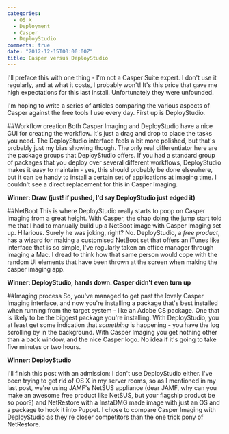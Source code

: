 ```yaml
---
categories:
  - OS X
  - Deployment
  - Casper
  - DeployStudio
comments: true
date: "2012-12-15T00:00:00Z"
title: Casper versus DeployStudio
---
```


I'll preface this with one thing - I'm not a Casper Suite expert. I don't use it regularly, and at what it costs, I probably won't! It's this price that gave me high expectations for this last install. Unfortunately they were unfounded.

I'm hoping to write a series of articles comparing the various aspects of Casper against the free tools I use every day. First up is DeployStudio.

##Workflow creation
Both Casper Imaging and DeployStudio have a nice GUI for creating the workflow. It's just a drag and drop to place the tasks you need. The DeployStudio interface feels a bit more polished, but that's probably just my bias showing though. The only real differentiator here are the package groups that DeployStudio offers. If you had a standard group of packages that you deploy over several different workflows, DeployStudio makes it easy to maintain - yes, this should probably be done elsewhere, but it can be handy to install a certain set of applications at imaging time. I couldn't see a direct replacement for this in Casper Imaging.

**Winner: Draw (just! if pushed, I'd say DeployStudio just edged it)**

##NetBoot
This is where DeployStudio really starts to poop on Casper Imaging from a great height. With Casper, the chap doing the jump start told me that I had to manually build up a NetBoot image with Casper Imaging set up. Hilarious. Surely he was joking, right? No. DeployStudio, a _free product_, has a wizard for making a customised NetBoot set that offers an iTunes like interface that is so simple, I've regularly taken an office manager through imaging a Mac. I dread to think how that same person would cope with the random UI elements that have been thrown at the screen when making the casper imaging app.

**Winner: DeployStudio, hands down. Casper didn't even turn up**

##Imaging process
So, you've managed to get past the lovely Casper Imaging interface, and now you're installing a package that's best installed when running from the target system - like an Adobe CS package. One that is likely to be the biggest package you're installing. With DeployStudio, you at least get some indication that _something_ is happening - you have the log scrolling by in the background. With Casper Imaging you get nothing other than a back window, and the nice Casper logo. No idea if it's going to take five minutes or two hours.

**Winner: DeployStudio**

I'll finish this post with an admission: I don't use DeployStudio either. I've been trying to get rid of OS X in my server rooms, so as I mentioned in my last post, we're using JAMF's NetSUS appliance (dear JAMF, why can you make an awesome free product like NetSUS, but your flagship product be so poor?) and NetRestore with a InstaDMG made image with just an OS and a package to hook it into Puppet. I chose to compare Casper Imaging with DeployStudio as they're closer competitors than the one trick pony of NetRestore.

